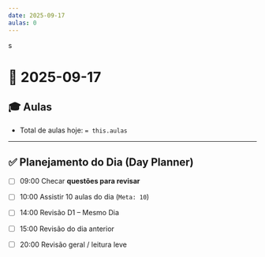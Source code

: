 ```yaml
---
date: 2025-09-17
aulas: 0
---
```

s
# 📅 2025-09-17

## 🎓 Aulas
- Total de aulas hoje: `= this.aulas`

---

## ✅ Planejamento do Dia (Day Planner)

- [ ] 09:00 Checar **questões para revisar**
- [ ] 10:00 Assistir 10 aulas do dia (`Meta: 10`)
- [ ] 14:00 Revisão D1 – Mesmo Dia
- [ ] 15:00 Revisão do dia anterior
- [ ] 20:00 Revisão geral / leitura leve


